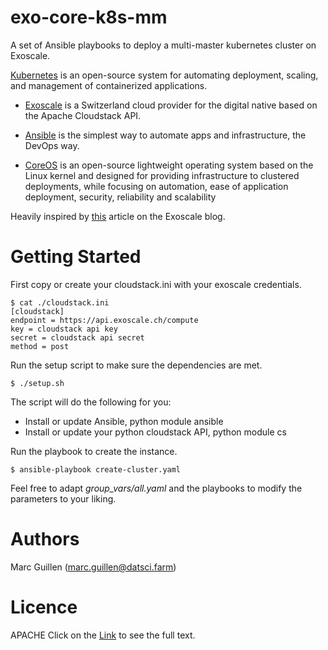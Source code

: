 exo-core-k8s-mm
=======

A set of Ansible playbooks to deploy a multi-master kubernetes cluster on Exoscale.

[Kubernetes](https://kubernetes.io/) is an open-source system for automating deployment, scaling, and management of containerized applications.

- [Exoscale](https://www.exoscale.ch/) is a Switzerland cloud provider for the digital native based on the Apache Cloudstack API.

- [Ansible](https://www.ansible.com/) is the simplest way to automate apps and infrastructure, the DevOps way.

- [CoreOS](https://coreos.com/) is an open-source lightweight operating system based on the Linux kernel and designed for providing infrastructure to clustered deployments, while focusing on automation, ease of application deployment, security, reliability and scalability

Heavily inspired by [this](https://www.exoscale.ch/syslog/2016/10/12/multi-master-kubernetes/) article on the Exoscale blog.


Getting Started
=======

First copy or create your cloudstack.ini with your exoscale credentials.

```
$ cat ./cloudstack.ini
[cloudstack]
endpoint = https://api.exoscale.ch/compute
key = cloudstack api key
secret = cloudstack api secret
method = post
```

Run the setup script to make sure the dependencies are met.
```
$ ./setup.sh
```

The script will do the following for you:
- Install or update Ansible, python module ansible
- Install or update your python cloudstack API, python module cs

Run the playbook to create the instance.
```
$ ansible-playbook create-cluster.yaml
```

Feel free to adapt *group_vars/all.yaml* and the playbooks to modify the parameters to your liking.


Authors
=======
Marc Guillen (marc.guillen@datsci.farm)

Licence
=======
APACHE
Click on the [Link](LICENSE) to see the full text.
